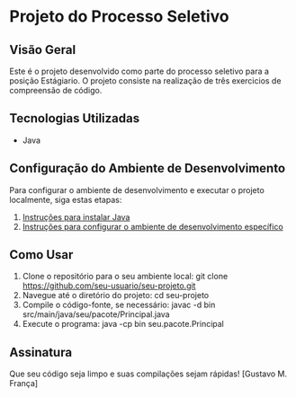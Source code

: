 # Projeto do Processo Seletivo

## Visão Geral

Este é o projeto desenvolvido como parte do processo seletivo para a posição Estágiario. O projeto consiste na realização de três exercicios de compreensão de código.

## Tecnologias Utilizadas

- Java

## Configuração do Ambiente de Desenvolvimento

Para configurar o ambiente de desenvolvimento e executar o projeto localmente, siga estas etapas:

1. [Instruções para instalar Java](https://www.youtube.com/watch?v=QekeJBShCy4)
2. [Instruções para configurar o ambiente de desenvolvimento específico](https://www.youtube.com/watch?v=SJ6zqGY-m8A)

## Como Usar

1. Clone o repositório para o seu ambiente local: git clone https://github.com/seu-usuario/seu-projeto.git
2. Navegue até o diretório do projeto: cd seu-projeto
3. Compile o código-fonte, se necessário: javac -d bin src/main/java/seu/pacote/Principal.java
4. Execute o programa: java -cp bin seu.pacote.Principal

## Assinatura

Que seu código seja limpo e suas compilações sejam rápidas!
[Gustavo M. França]

